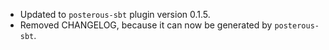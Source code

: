 * Updated to `posterous-sbt` plugin version 0.1.5.
* Removed CHANGELOG, because it can now be generated by `posterous-sbt`.
